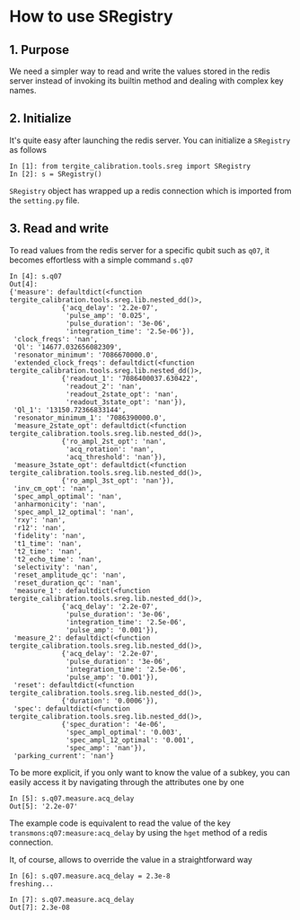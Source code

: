 # How to use SRegistry

## 1. Purpose

We need a simpler way to read and write the values stored in the redis server instead of invoking its builtin method and dealing with complex key names.

## 2. Initialize 

It's quite easy after launching the redis server.
You can initialize a `SRegistry` as follows
```
In [1]: from tergite_calibration.tools.sreg import SRegistry
In [2]: s = SRegistry()
```
`SRegistry` object has wrapped up a redis connection which is imported from the `setting.py` file.

## 3. Read and write
To read values from the redis server for a specific qubit such as `q07`, it becomes effortless with a simple command `s.q07`
```
In [4]: s.q07
Out[4]: 
{'measure': defaultdict(<function tergite_calibration.tools.sreg.lib.nested_dd()>,
             {'acq_delay': '2.2e-07',
              'pulse_amp': '0.025',
              'pulse_duration': '3e-06',
              'integration_time': '2.5e-06'}),
 'clock_freqs': 'nan',
 'Ql': '14677.032656082309',
 'resonator_minimum': '7086670000.0',
 'extended_clock_freqs': defaultdict(<function tergite_calibration.tools.sreg.lib.nested_dd()>,
             {'readout_1': '7086400037.630422',
              'readout_2': 'nan',
              'readout_2state_opt': 'nan',
              'readout_3state_opt': 'nan'}),
 'Ql_1': '13150.72366833144',
 'resonator_minimum_1': '7086390000.0',
 'measure_2state_opt': defaultdict(<function tergite_calibration.tools.sreg.lib.nested_dd()>,
             {'ro_ampl_2st_opt': 'nan',
              'acq_rotation': 'nan',
              'acq_threshold': 'nan'}),
 'measure_3state_opt': defaultdict(<function tergite_calibration.tools.sreg.lib.nested_dd()>,
             {'ro_ampl_3st_opt': 'nan'}),
 'inv_cm_opt': 'nan',
 'spec_ampl_optimal': 'nan',
 'anharmonicity': 'nan',
 'spec_ampl_12_optimal': 'nan',
 'rxy': 'nan',
 'r12': 'nan',
 'fidelity': 'nan',
 't1_time': 'nan',
 't2_time': 'nan',
 't2_echo_time': 'nan',
 'selectivity': 'nan',
 'reset_amplitude_qc': 'nan',
 'reset_duration_qc': 'nan',
 'measure_1': defaultdict(<function tergite_calibration.tools.sreg.lib.nested_dd()>,
             {'acq_delay': '2.2e-07',
              'pulse_duration': '3e-06',
              'integration_time': '2.5e-06',
              'pulse_amp': '0.001'}),
 'measure_2': defaultdict(<function tergite_calibration.tools.sreg.lib.nested_dd()>,
             {'acq_delay': '2.2e-07',
              'pulse_duration': '3e-06',
              'integration_time': '2.5e-06',
              'pulse_amp': '0.001'}),
 'reset': defaultdict(<function tergite_calibration.tools.sreg.lib.nested_dd()>,
             {'duration': '0.0006'}),
 'spec': defaultdict(<function tergite_calibration.tools.sreg.lib.nested_dd()>,
             {'spec_duration': '4e-06',
              'spec_ampl_optimal': '0.003',
              'spec_ampl_12_optimal': '0.001',
              'spec_amp': 'nan'}),
 'parking_current': 'nan'}

```
To be more explicit, if you only want to know the value of a subkey, you can easily access it by navigating through the attributes one by one
```
In [5]: s.q07.measure.acq_delay
Out[5]: '2.2e-07'
```
The example code is equivalent to read the value of the key `transmons:q07:measure:acq_delay` by using the `hget` method of a redis connection.

It, of course, allows to override the value in a straightforward way
```
In [6]: s.q07.measure.acq_delay = 2.3e-8
freshing...

In [7]: s.q07.measure.acq_delay
Out[7]: 2.3e-08
```




